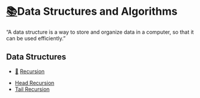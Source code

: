 # [:books:](https://drive.google.com/drive/folders/0B1EMPyM0E8hzR093NjEyYm8zdjA?usp=sharing)Data Structures and Algorithms

“A data structure is a way to store and organize data in a computer, so that it can be used efficiently.”
## Data Structures
* [:blue_book:](https://drive.google.com/file/d/1uW9twVnqhkhV1ZWLmgp4IFGUcH-_VsVY/view?usp=sharing) [ Recursion ](https://github.com/skjha1/Data-Structure-Algorithm/tree/master/Recursion/)
- [Head Recursion](https://github.com/skjha1/Data-Structure-Algorithm/blob/master/Recursion/02%20head%20recursion.cpp)
- [Tail Recursion](https://github.com/skjha1/Data-Structure-Algorithm/blob/master/Recursion/01%20tail%20recursion.cpp)
